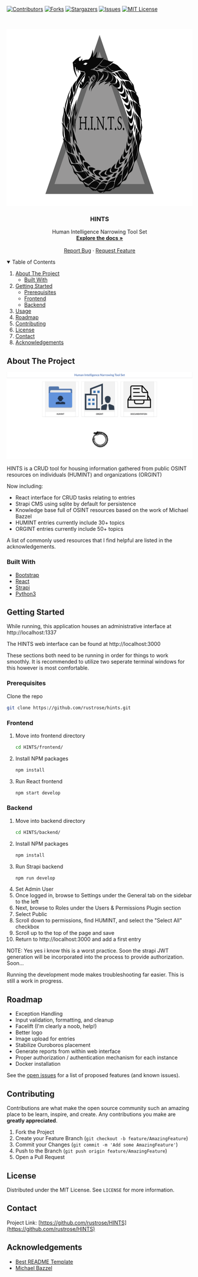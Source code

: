 <!-- PROJECT SHIELDS -->
<!--
*** I'm using markdown "reference style" links for readability.
*** Reference links are enclosed in brackets [ ] instead of parentheses ( ).
*** See the bottom of this document for the declaration of the reference variables
*** for contributors-url, forks-url, etc. This is an optional, concise syntax you may use.
*** https://www.markdownguide.org/basic-syntax/#reference-style-links
-->
[![Contributors][contributors-shield]][contributors-url]
[![Forks][forks-shield]][forks-url]
[![Stargazers][stars-shield]][stars-url]
[![Issues][issues-shield]][issues-url]
[![MIT License][license-shield]][license-url]



<!-- PROJECT LOGO -->
<br />
<p align="center">
  <a href="https://github.com/rustrose/HINTS">
    <img src="images/hints.png" alt="hints" width="800" height="480">
  </a>

  <h3 align="center">HINTS</h3>

  <p align="center">
    Human Intelligence Narrowing Tool Set
    <br />
    <a href="https://github.com/rustrose/HINTS"><strong>Explore the docs »</strong></a>
    <br />
    <br />
    <a href="https://github.com/rustrose/HINTS/issues">Report Bug</a>
    ·
    <a href="https://github.com/rustrose/HINTS/issues">Request Feature</a>
  </p>
</p>



<!-- TABLE OF CONTENTS -->
<details open="open">
  <summary>Table of Contents</summary>
  <ol>
    <li>
      <a href="#about-the-project">About The Project</a>
      <ul>
        <li><a href="#built-with">Built With</a></li>
      </ul>
    </li>
    <li>
      <a href="#getting-started">Getting Started</a>
      <ul>
        <li><a href="#prerequisites">Prerequisites</a></li>
        <li><a href="#frontend">Frontend</a></li>
        <li><a href="#backend">Backend</a></li>
      </ul>
    </li>
    <li><a href="#usage">Usage</a></li>
    <li><a href="#roadmap">Roadmap</a></li>
    <li><a href="#contributing">Contributing</a></li>
    <li><a href="#license">License</a></li>
    <li><a href="#contact">Contact</a></li>
    <li><a href="#acknowledgements">Acknowledgements</a></li>
  </ol>
</details>



<!-- ABOUT THE PROJECT -->
## About The Project

[![HINTS][product-screenshot]](https://github.com/rustrose/HINTS)

HINTS is a CRUD tool for housing information gathered from public OSINT resources on individuals (HUMINT) and organizations (ORGINT)

Now including:
* React interface for CRUD tasks relating to entries
* Strapi CMS using sqlite by default for persistence
* Knowledge base full of OSINT resources based on the work of Michael Bazzel
* HUMINT entries currently include 30+ topics
* ORGINT entries currently include 50+ topics


A list of commonly used resources that I find helpful are listed in the acknowledgements.

### Built With

* [Bootstrap](https://getbootstrap.com)
* [React](https://reactjs.org/)
* [Strapi](https://strapi.io/)
* [Python3](https://www.python.org/)



<!-- GETTING STARTED -->
## Getting Started

While running, this application houses an administrative interface at http://localhost:1337

The HINTS web interface can be found at http://localhost:3000

These sections both need to be running in order for things to work smoothly. It is recommended to utilize two seperate terminal windows for this however is most comfortable. 

### Prerequisites

Clone the repo
   ```sh
   git clone https://github.com/rustrose/hints.git
   ```

### Frontend

1. Move into frontend directory
   ```sh
   cd HINTS/frontend/
   ```
2. Install NPM packages
   ```sh
   npm install
   ```
3. Run React frontend
   ```sh
   npm start develop
   ```


### Backend

1. Move into backend directory
   ```sh
   cd HINTS/backend/
   ```
2. Install NPM packages
   ```sh
   npm install
   ```
3. Run Strapi backend
   ```sh
   npm run develop
   ```
4. Set Admin User
5. Once logged in, browse to Settings under the General tab on the sidebar to the left
6. Next, browse to Roles under the Users & Permissions Plugin section
7. Select Public
8. Scroll down to permissions, find HUMINT, and select the "Select All" checkbox
9. Scroll up to the top of the page and save
10. Return to http://localhost:3000 and add a first entry

NOTE: Yes yes i know this is a worst practice. 
Soon the strapi JWT generation will be incorporated into the process to provide authorization. Soon...

Running the development mode makes troubleshooting far easier. This is still a work in progress.


<!-- ROADMAP -->
## Roadmap

* Exception Handling
* Input validation, formatting, and cleanup
* Facelift (I'm clearly a noob, help!)
* Better logo
* Image upload for entries
* Stabilize Ouroboros placement
* Generate reports from within web interface
* Proper authorization / authentication mechanism for each instance
* Docker installation


See the [open issues](https://github.com/rustrose/HINTS/issues) for a list of proposed features (and known issues).



<!-- CONTRIBUTING -->
## Contributing

Contributions are what make the open source community such an amazing place to be learn, inspire, and create. Any contributions you make are **greatly appreciated**.

1. Fork the Project
2. Create your Feature Branch (`git checkout -b feature/AmazingFeature`)
3. Commit your Changes (`git commit -m 'Add some AmazingFeature'`)
4. Push to the Branch (`git push origin feature/AmazingFeature`)
5. Open a Pull Request



<!-- LICENSE -->
## License

Distributed under the MIT License. See `LICENSE` for more information.



<!-- CONTACT -->
## Contact

Project Link: [https://github.com/rustrose/HINTS](https://github.com/rustrose/HINTS)



<!-- ACKNOWLEDGEMENTS -->
## Acknowledgements
* [Best README Template](https://github.com/othneildrew/Best-README-Template)
* [Michael Bazzel](https://inteltechniques.com/index.html)



<!-- MARKDOWN LINKS & IMAGES -->
<!-- https://www.markdownguide.org/basic-syntax/#reference-style-links -->
[contributors-shield]: https://img.shields.io/github/contributors/rustrose/HINTS.svg?style=for-the-badge
[contributors-url]: https://github.com/rustrose/HINTS/graphs/contributors
[forks-shield]: https://img.shields.io/github/forks/rustrose/HINTS.svg?style=for-the-badge
[forks-url]: https://github.com/rustrose/HINTS/network/members
[stars-shield]: https://img.shields.io/github/stars/rustrose/HINTS.svg?style=for-the-badge
[stars-url]: https://github.com/rustrose/HINTS/stargazers
[issues-shield]: https://img.shields.io/github/issues/rustrose/HINTS.svg?style=for-the-badge
[issues-url]: https://github.com/rustrose/HINTS/issues
[license-shield]: https://img.shields.io/github/license/rustrose/HINTS.svg?style=for-the-badge
[license-url]: https://github.com/rustrose/HINTS/blob/master/LICENSE.txt
[product-screenshot]: images/home.png
